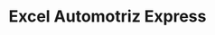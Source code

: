 ---
title: "Excel Automotriz Express"
url: /san-salvador/excel-automotriz-express/
shop: reparación de automóviles
---